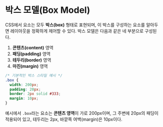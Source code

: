# 박스 모델(Box Model)

CSS에서 요소는 모두 **박스(box)** 형태로 표현되며, 이 박스를 구성하는 요소를 알아두면 레이아웃을 정확하게 제어할 수 있다. 박스 모델은 다음과 같은 네 부분으로 구성된다.

1. **콘텐츠(content)** 영역
2. **패딩(padding)** 영역
3. **테두리(border)** 영역
4. **마진(margin)** 영역

```css
/* 기본적인 박스 스타일 예시 */
.box {
  width: 200px;
  padding: 20px;
  border: 2px solid #333;
  margin: 10px;
}
```

예시에서 `.box`라는 요소는 **콘텐츠 영역**이 가로 200px이며, 그 주변에 20px의 패딩이 적용되어 있고, 테두리는 2px, 바깥쪽 여백(margin)은 10px이다.